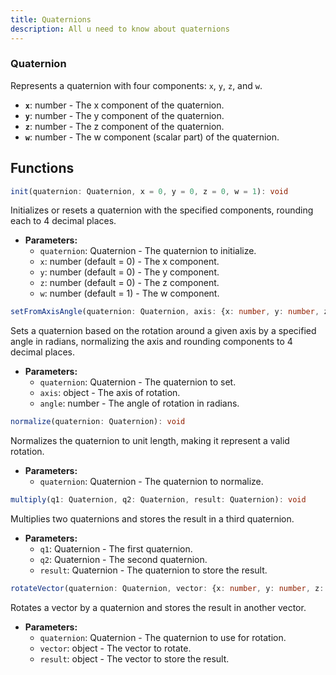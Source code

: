```yaml
---
title: Quaternions
description: All u need to know about quaternions
---
```


### Quaternion

Represents a quaternion with four components: `x`, `y`, `z`, and `w`.

- **`x`**: number - The x component of the quaternion.
- **`y`**: number - The y component of the quaternion.
- **`z`**: number - The z component of the quaternion.
- **`w`**: number - The w component (scalar part) of the quaternion.

## Functions

```typescript
init(quaternion: Quaternion, x = 0, y = 0, z = 0, w = 1): void
```

Initializes or resets a quaternion with the specified components, rounding each to 4 decimal places.

- **Parameters:**
  - `quaternion`: Quaternion - The quaternion to initialize.
  - `x`: number (default = 0) - The x component.
  - `y`: number (default = 0) - The y component.
  - `z`: number (default = 0) - The z component.
  - `w`: number (default = 1) - The w component.

```typescript
setFromAxisAngle(quaternion: Quaternion, axis: {x: number, y: number, z: number}, angle: number): void
```

Sets a quaternion based on the rotation around a given axis by a specified angle in radians, normalizing the axis and rounding components to 4 decimal places.

- **Parameters:**
  - `quaternion`: Quaternion - The quaternion to set.
  - `axis`: object - The axis of rotation.
  - `angle`: number - The angle of rotation in radians.

```typescript
normalize(quaternion: Quaternion): void
```

Normalizes the quaternion to unit length, making it represent a valid rotation.

- **Parameters:**
  - `quaternion`: Quaternion - The quaternion to normalize.

```typescript
multiply(q1: Quaternion, q2: Quaternion, result: Quaternion): void
```

Multiplies two quaternions and stores the result in a third quaternion.

- **Parameters:**
  - `q1`: Quaternion - The first quaternion.
  - `q2`: Quaternion - The second quaternion.
  - `result`: Quaternion - The quaternion to store the result.

```typescript
rotateVector(quaternion: Quaternion, vector: {x: number, y: number, z: number}, result: {x: number, y: number, z: number}): void
```

Rotates a vector by a quaternion and stores the result in another vector.

- **Parameters:**
  - `quaternion`: Quaternion - The quaternion to use for rotation.
  - `vector`: object - The vector to rotate.
  - `result`: object - The vector to store the result.
